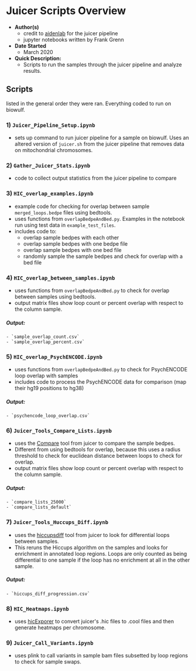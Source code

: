 # Juicer Scripts Overview
- **Author(s)**
	- credit to [aidenlab](https://github.com/aidenlab/juicer) for the juicer pipeline
	- jupyter notebooks written by Frank Grenn
- **Date Started** 
	- March 2020
- **Quick Description:** 
	- Scripts to run the samples through the juicer pipeline and analyze results.

## Scripts
listed in the general order they were ran. Everything coded to run on biowulf.

### 1) `Juicer_Pipeline_Setup.ipynb`
- sets up command to run juicer pipeline for a sample on biowulf. Uses an altered version of `juicer.sh` from the juicer pipeline that removes data on mitochondrial chromosomes. 

### 2) `Gather_Juicer_Stats.ipynb`
- code to collect output statistics from the juicer pipeline to compare

### 3) `HIC_overlap_examples.ipynb`
- example code for checking for overlap between sample `merged_loops.bedpe` files using bedtools.
- uses functions from `overlapBedpeAndBed.py`. Examples in the notebook run using test data in `example_test_files`.
- includes code to:
	- overlap sample bedpes with each other
	- overlap sample bedpes with one bedpe file
	- overlap sample bedpes with one bed file
	- randomly sample the sample bedpes and check for overlap with a bed file

### 4) `HIC_overlap_between_samples.ipynb`
- uses functions from `overlapBedpeAndBed.py` to check for overlap between samples using bedtools.
- output matrix files show loop count or percent overlap with respect to the column sample.
##### Output:
    - `sample_overlap_count.csv`
    - `sample_overlap_percent.csv`

### 5) `HIC_overlap_PsychENCODE.ipynb`
- uses functions from `overlapBedpeAndBed.py` to check for PsychENCODE loop overlap with samples
- includes code to process the PsychENCODE data for comparison (map their hg19 positions to hg38)
##### Output:
    - `psychencode_loop_overlap.csv`

### 6) `Juicer_Tools_Compare_Lists.ipynb`
- uses the [Compare](https://github.com/aidenlab/Juicer/wiki/Compare-Lists) tool from juicer to compare the sample bedpes. 
- Different from using bedtools for overlap, because this uses a radius threshold to check for euclidean distance between loops to check for overlap.
- output matrix files show loop count or percent overlap with respect to the column sample.
##### Output:
    - `compare_lists_25000`
    - `compare_lists_default`

### 7) `Juicer_Tools_Huccups_Diff.ipynb`
- uses the [hiccupsdiff](https://github.com/aidenlab/Juicer/wiki/HiCCUPSDiff) tool from juicer to look for differential loops between samples. 
- This reruns the Hiccups algorithm on the samples and looks for enrichment in annotated loop regions. Loops are only counted as being differential to one sample if the loop has no enrichment at all in the other sample. 
##### Output:
    - `hiccups_diff_progression.csv`
    
### 8) `HIC_Heatmaps.ipynb`
- uses [hicExporer](https://hicexplorer.readthedocs.io/en/latest/index.html) to convert juicer's .hic files to .cool files and then generate heatmaps per chromosome.

### 9) `Juicer_Call_Variants.ipynb`
- uses plink to call variants in sample bam files subsetted by loop regions to check for sample swaps.